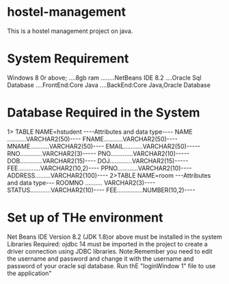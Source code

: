 # hostel-management
This is a hostel management project on java.
# System Requirement
Windows 8 0r above; ....8gb ram
........NetBeans IDE 8.2
   ....Oracle Sql Database
   ....FrontEnd:Core Java
  ....BackEnd:Core Java,Oracle Database
# Database Required in the System
1> TABLE NAME=hstudent
----Attributes and  data type----
NAME ...........VARCHAR2(50)----
FNAME...........VARCHAR2(50)----
MNAME...........VARCHAR2(50)----
EMAIL...........VARCHAR2(50)-----
RNO.............VARCHAR2(3)-----
PNO.............VARCHAR2(10)-----
DOB.............VARCHAR2(15)----
DOJ.............VARCHAR2(15)-----
FEE.............VARCHAR2(10,2)----
PPNO............VARCHAR2(10)----
ADDRESS.........VARCHAR2(100)----
2>TABLE NAME=room
---Attributes and  data type---
ROOMNO .......... VARCHAR2(3)----
STATUS............VARCHAR2(10)----
FEE...............NUMBER(10,2)----
# Set up of THe environment
Net Beans IDE Version 8.2 (JDK 1.8)or above must be installed in the system
Libraries Required: ojdbc 14 must  be imported in the project to create a driver connection
using JDBC libraries.
Note:Remember you need to edit the username and password and change it with the username and
password of your oracle sql database. Run thE "loginWindow 1" file to use the application"
